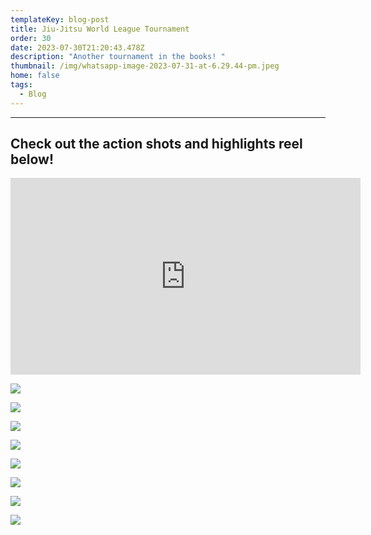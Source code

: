 ```yaml
---
templateKey: blog-post
title: Jiu-Jitsu World League Tournament
order: 30
date: 2023-07-30T21:20:43.478Z
description: "Another tournament in the books! "
thumbnail: /img/whatsapp-image-2023-07-31-at-6.29.44-pm.jpeg
home: false
tags:
  - Blog
---
```

- - -

## C﻿heck out the action shots and highlights reel below!

<iframe width="560" height="315" src="https://www.youtube.com/embed/_wRMMrxUIAU?si=WGUZQRP8KMtUfGN5" title="YouTube video player" frameborder="0" allow="accelerometer; autoplay; clipboard-write; encrypted-media; gyroscope; picture-in-picture; web-share" allowfullscreen></iframe>

![](/img/whatsapp-image-2023-07-31-at-6.09.45-pm.jpeg)

![](/img/whatsapp-image-2023-07-31-at-6.09.08-pm.jpeg)

![](/img/whatsapp-image-2023-07-31-at-6.09.15-pm.jpeg)

![](/img/899a6776.jpg)

![](/img/899a6944.jpg)

![](/img/whatsapp-image-2023-07-31-at-6.09.33-pm.jpeg)

![](/img/899a6896.jpg)

![](/img/whatsapp-image-2023-07-31-at-6.29.57-pm.jpeg)